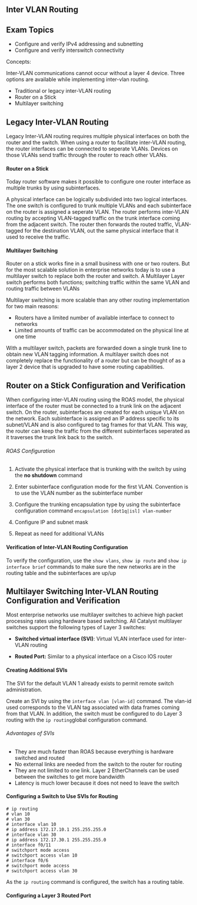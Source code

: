 ## Inter VLAN Routing

## Exam Topics
* Configure and verify IPv4 addressing and subnetting
* Configure and verify interswitch connectivity

Concepts:

Inter-VLAN communications cannot occur without a layer 4 device. Three options are available while implementing inter-vlan routing.

- Traditional or legacy inter-VLAN routing 
- Router on a Stick
- Multilayer switching 

## Legacy Inter-VLAN Routing 

Legacy Inter-VLAN routing requires multiple physical interfaces on both the router and the switch. When using a router to facilitate inter-VLAN routing, the router interfaces can be connected to seperate VLANs. Devices on those VLANs send traffic through the router to reach other VLANs. 

#### Router on a Stick

Today router software makes it possible to configure one router interface as multiple trunks by using subinterfaces. 

A physical interface can be logically subdivided into two logical interfaces. The one switch is configured to trunk multiple VLANs and each subinterface on the router is assigned a seperate VLAN. The router performs inter-VLAN routing by accepting VLAN-tagged traffic on the trunk interface coming from the adjacent switch. The router then forwards the routed traffic, VLAN-tagged for the destination VLAN, out the same physical interface that it used to receive the traffic. 

#### Multilayer Switching 

 Router on a stick works fine in a small business with one or two routers. But for the most scalable solution in enterprise networks today is to use a multilayer switch to replace both the router and switch. A Multilayer Layer switch performs both functions; switching traffic within the same VLAN and routing traffic between VLANs

 Multilayer switching is more scalable than any other routing implementation for two main reasons:
 
 - Routers have a limited number of available interface to connect to networks
 - Limited amounts of traffic can be accommodated on the physical line at one time 

With a multilayer switch, packets are forwarded down a single trunk line to obtain new VLAN tagging information. A multilayer switch does not completely replace the functionality of a router but can be thought of as a layer 2 device that is upgraded to have some routing capabilities. 

## Router on a Stick Configuration and Verification

When configuring inter-VLAN routing using the ROAS model, the physical interface of the router must be connected to a trunk link on the adjacent switch. On the router, subinterfaces are created for each unique VLAN on the network. Each subinterface is assigned an IP address specific to its subnet/VLAN and is also configured to tag frames for that VLAN. This way, the router can keep the traffic from the different subinterfaces seperated as it traverses the trunk link back to the switch. 

###### ROAS Configuration

1. Activate the physical interface that is trunking with the switch by using the **no shutdown** command

2. Enter subinterface configuration mode for the first VLAN. Convention is to use the VLAN number as the subinterface number

3. Configure the trunking encapsulation type by using the subinterface configuration command ```encapsulation [dot1q|isl] vlan-number```

4. Configure IP and subnet mask 

5. Repeat as need for additional VLANs

#### Verification of Inter-VLAN Routing Configuration

To verify the configuration, use the ```show vlans```, ```show ip route``` and ```show ip interface brief``` commands to make sure the new networks are in the routing table and the subinterfaces are up/up

## Multilayer Switching Inter-VLAN Routing Configuration and Verification

Most enterprise networks use multilayer switches to achieve high packet processing rates using hardware based switching. All Catalyst multilayer switches support the following types of Layer 3 switches:

- **Switched virtual interface (SVI)**: Virtual VLAN interface used for inter-VLAN routing 

- **Routed Port:** Similar to a physical interface on a Cisco IOS router

#### Creating Additional SVIs

The SVI for the default VLAN 1 already exists to permit remote switch administration.

Create an SVI by using the ```interface vlan [vlan-id]``` command. The vlan-id used corresponds to the VLAN tag associated with data frames coming from that VLAN. In addition, the switch must be configured to do Layer 3 routing with the ```ip routing```global configuration command. 

###### Advantages of SVIs
* They are much faster than ROAS because everything is hardware switched and routed
* No external links are needed from the switch to the router for routing 
* They are not limited to one link. Layer 2 EtherChannels can be used between the switches to get more bandwidth
* Latency is much lower because it does not need to leave the switch

#### Configuring a Switch to Use SVIs for Routing 
```
# ip routing
# vlan 10
# vlan 30
# interface vlan 10
# ip address 172.17.10.1 255.255.255.0
# interface vlan 30
# ip address 172.17.30.1 255.255.255.0
# interface f0/11
# switchport mode access
# switchport access vlan 10
# interface f0/6 
# switchport mode access
# switchport access vlan 30
```

As the ```ip routing``` command is configured, the switch has a routing table.

#### Configuring a Layer 3 Routed Port


